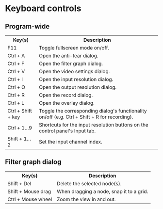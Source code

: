 # Keyboard controls

## Program-wide

<dokki-table headerless>
    <table>
        <tr>
            <th>Key(s)</th>
            <th>Description</th>
        </tr>
        <tr>
            <td><key-combo>F11</key-combo></td>
            <td>Toggle fullscreen mode on/off.</td>
        </tr>
        <tr>
            <td><key-combo>Ctrl + A</key-combo></td>
            <td>Open the anti-tear dialog.</td>
        </tr>
        <tr>
            <td><key-combo>Ctrl + F</key-combo></td>
            <td>Open the filter graph dialog.</td>
        </tr>
        <tr>
            <td><key-combo>Ctrl + V</key-combo></td>
            <td>Open the video settings dialog.</td>
        </tr>
        <tr>
            <td><key-combo>Ctrl + I</key-combo></td>
            <td>Open the input resolution dialog.</td>
        </tr>
        <tr>
            <td><key-combo>Ctrl + O</key-combo></td>
            <td>Open the output resolution dialog.</td>
        </tr>
        <tr>
            <td><key-combo>Ctrl + R</key-combo></td>
            <td>Open the record dialog.</td>
        </tr>
        <tr>
            <td><key-combo>Ctrl + L</key-combo></td>
            <td>Open the overlay dialog.</td>
        </tr>
        <tr>
            <td><key-combo>Ctrl + Shift + key</key-combo></td>
            <td>Toggle the corresponding dialog's functionality on/off (e.g. <key-combo>Ctrl + Shift + R</key-combo> for recording).</td>
        </tr>
        <tr>
            <td><key-combo>Ctrl + 1&hellip;9</key-combo></td>
            <td>Shortcuts for the input resolution buttons on the control panel's Input tab.</td>
        </tr>
        <tr>
            <td><key-combo>Shift + 1&hellip;2</key-combo></td>
            <td>Set the input channel index.</td>
        </tr>
    </table>
</dokki-table>

## Filter graph dialog

<dokki-table headerless>
    <table>
        <tr>
            <th>Key(s)</th>
            <th>Description</th>
        </tr>
        <tr>
            <td><key-combo>Shift + Del</key-combo></td>
            <td>Delete the selected node(s).</td>
        </tr>
        <tr>
            <td><key-combo>Shift + Mouse drag</key-combo></td>
            <td>When dragging a node, snap it to a grid.</td>
        </tr>
        <tr>
            <td><key-combo>Ctrl + Mouse wheel</key-combo></td>
            <td>Zoom the view in and out.</td>
        </tr>
    </table>
</dokki-table>
